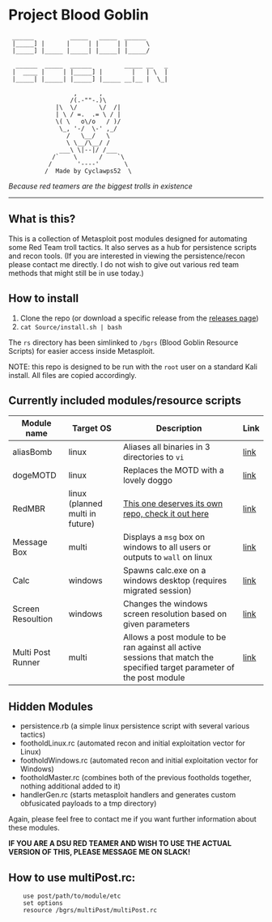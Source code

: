 # Project Blood Goblin

```
 ______          _____   _____  ______ 
 |_____] |      |     | |     | |     \
 |_____] |_____ |_____| |_____| |_____/
                                       
  ______  _____  ______         _____ __   _
 |  ____ |     | |_____] |        |   | \  |
 |_____| |_____| |_____] |_____ __|__ |  \_|

                  ,      ,
                 /(.-""-.)\
             |\  \/      \/  /|
             | \ / =.  .= \ / |
             \( \   o\/o   / )/
              \_, '-/  \-' ,_/
                /   \__/   \
                \ \__/\__/ /
              ___\ \|--|/ /___
            /`    \      /    `\
           /       '----'       \
          /  Made by Cyclawps52  \   
```

_Because red teamers are the biggest trolls in existence_

<hr>

## What is this?

This is a collection of Metasploit post modules designed for automating some Red Team troll tactics. It also serves as a hub for persistence scripts and recon tools.
(If you are interested in viewing the persistence/recon please contact me directly. I do not wish to give out various red team methods that might still be in use today.)

## How to install

1. Clone the repo (or download a specific release from the [releases page](https://github.com/cyclawps52/BloodGoblin/releases))
2. `cat Source/install.sh | bash`

The `rs` directory has been simlinked to `/bgrs` (Blood Goblin Resource Scripts) for easier access inside Metasploit.

NOTE: this repo is designed to be run with the `root` user on a standard Kali install. All files are copied accordingly.

## Currently included modules/resource scripts

| Module name | Target OS | Description | Link |
| - | - | - | - |
| aliasBomb | linux | Aliases all binaries in 3 directories to `vi` | [link](https://github.com/cyclawps52/BloodGoblin/blob/master/Source/modules/post/linux/manage/aliasBomb.rb) |
| dogeMOTD | linux | Replaces the MOTD with a lovely doggo | [link](https://github.com/cyclawps52/BloodGoblin/blob/master/Source/modules/post/linux/manage/dogeMOTD.rb) |
| RedMBR | linux (planned multi in future) | [This one deserves its own repo, check it out here](https://github.com/cyclawps52/RedMBR) | [link](https://github.com/cyclawps52/BloodGoblin/blob/master/Source/modules/post/linux/manage/RedMBR.rb) |
| Message Box | multi | Displays a `msg` box on windows to all users or outputs to `wall` on linux | [link](https://github.com/cyclawps52/BloodGoblin/blob/master/Source/modules/post/multi/manage/messageBox.rb) |
| Calc | windows | Spawns calc.exe on a windows desktop (requires migrated session) | [link](https://github.com/cyclawps52/BloodGoblin/blob/master/Source/modules/post/windows/manage/calc.rb) |
| Screen Resoultion | windows | Changes the windows screen resolution based on given parameters | [link](https://github.com/cyclawps52/BloodGoblin/blob/master/Source/modules/post/windows/manage/screenRes.rb) |
| Multi Post Runner | multi | Allows a post module to be ran against all active sessions that match the specified target parameter of the post module | [link](https://github.com/cyclawps52/BloodGoblin/blob/master/Source/rs/multiPost/multiPost.rc) |

## Hidden Modules

* persistence.rb (a simple linux persistence script with several various tactics)
* footholdLinux.rc (automated recon and initial exploitation vector for Linux)
* footholdWindows.rc (automated recon and initial exploitation vector for Windows)
* footholdMaster.rc (combines both of the previous footholds together, nothing additional added to it)
* handlerGen.rc (starts metasploit handlers and generates custom obfusicated payloads to a tmp directory)

Again, please feel free to contact me if you want further information about these modules.

**IF YOU ARE A DSU RED TEAMER AND WISH TO USE THE ACTUAL VERSION OF THIS, PLEASE MESSAGE ME ON SLACK!**

## How to use multiPost.rc:

```
    use post/path/to/module/etc
    set options
    resource /bgrs/multiPost/multiPost.rc
```


